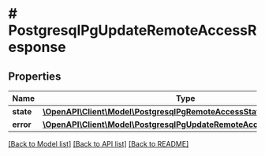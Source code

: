 # # PostgresqlPgUpdateRemoteAccessResponse

## Properties

Name | Type | Description | Notes
------------ | ------------- | ------------- | -------------
**state** | [**\OpenAPI\Client\Model\PostgresqlPgRemoteAccessState**](PostgresqlPgRemoteAccessState.md) |  | [optional]
**error** | [**\OpenAPI\Client\Model\PostgresqlPgUpdateRemoteAccessResponseError**](PostgresqlPgUpdateRemoteAccessResponseError.md) |  | [optional]

[[Back to Model list]](../../README.md#models) [[Back to API list]](../../README.md#endpoints) [[Back to README]](../../README.md)
